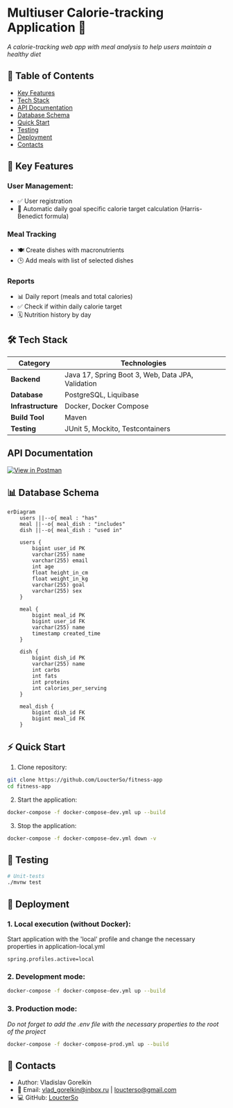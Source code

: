 # Multiuser Calorie-tracking Application 🚀

*A calorie-tracking web app with meal analysis to help users maintain a healthy diet*

## 📌 Table of Contents
- [Key Features](#-key-features)
- [Tech Stack](#-tech-stack)
- [API Documentation](#api-documentation)
- [Database Schema](#-database-schema)
- [Quick Start](#-quick-start)
- [Testing](#-testing)
- [Deployment](#-deployment)
- [Contacts](#-contacts)

## 🌟 Key Features
### User Management:
- ✅ User registration
- 🧮 Automatic daily goal specific calorie target calculation (Harris-Benedict formula)
  
### Meal Tracking
- 🍽️ Create dishes with macronutrients
- 🕒 Add meals with list of selected dishes

### Reports
- 📊 Daily report (meals and total calories)
- ✅ Check if within daily calorie target
- 🗓️ Nutrition history by day

## 🛠 Tech Stack
| Category       | Technologies                          |
|----------------|-----------------------------------|
| **Backend**     | Java 17, Spring Boot 3, Web, Data JPA, Validation|
| **Database**| PostgreSQL, Liquibase             |
| **Infrastructure** | Docker, Docker Compose       |
| **Build Tool**     | Maven|
| **Testing** | JUnit 5, Mockito, Testcontainers |

## API Documentation

[![View in Postman](https://img.shields.io/badge/Postman-View_Documentation-FF6C37?logo=postman&logoColor=white)](https://documenter.getpostman.com/view/41252659/2sB2cUA2yf)

## 📊 Database Schema

```mermaid
erDiagram
    users ||--o{ meal : "has"
    meal ||--o{ meal_dish : "includes"
    dish ||--o{ meal_dish : "used in"

    users {
        bigint user_id PK
        varchar(255) name
        varchar(255) email
        int age
        float height_in_cm
        float weight_in_kg
        varchar(255) goal
        varchar(255) sex
    }

    meal {
        bigint meal_id PK
        bigint user_id FK
        varchar(255) name
        timestamp created_time
    }

    dish {
        bigint dish_id PK
        varchar(255) name
        int carbs
        int fats
        int proteins
        int calories_per_serving
    }

    meal_dish {
        bigint dish_id FK
        bigint meal_id FK
    }
```

## ⚡ Quick Start
1. Clone repository:
```bash
git clone https://github.com/LoucterSo/fitness-app
cd fitness-app
```

2. Start the application:
```bash
docker-compose -f docker-compose-dev.yml up --build
```
3. Stop the application:
```bash
docker-compose -f docker-compose-dev.yml down -v
```

## 🧪 Testing
```bash
# Unit-tests
./mvnw test
```

## 🐳 Deployment
### 1. Local execution (without Docker):
Start application with the 'local' profile and change the necessary properties in application-local.yml
```properties
spring.profiles.active=local
```

### 2. Development mode:
```bash
docker-compose -f docker-compose-dev.yml up --build
```
### 3. Production mode:
*Do not forget to add the .env file with the necessary properties to the root of the project*
```bash
docker-compose -f docker-compose-prod.yml up --build
```

## 📧 Contacts
- Author: Vladislav Gorelkin
- 📧 Email: vlad_gorelkin@inbox.ru | loucterso@gmail.com
- 💻 GitHub: [LoucterSo](https://github.com/LoucterSo)
